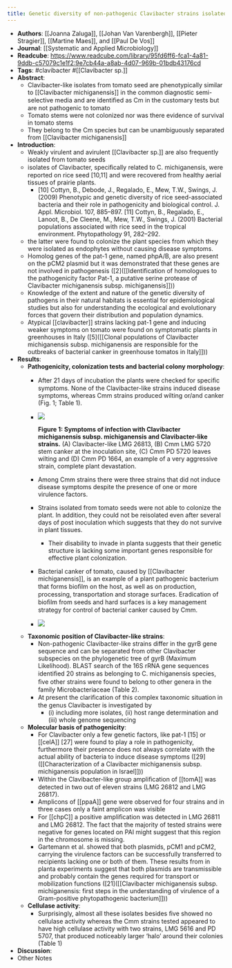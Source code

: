 ```yaml
---
title: Genetic diversity of non-pathogenic Clavibacter strains isolated from tomato seeds
---
```


- **Authors**: [[Joanna Zaluga]], [[Johan Van Varenbergh]], [[Pieter Stragier]], [[Martine Maes]], and [[Paul De Vos]]
- **Journal**: [[Systematic and Applied Microbiology]]
- **Readcube**: https://www.readcube.com/library/95fd6ff6-fca1-4a81-9ddb-c57079c1e1f2:9e7cb44a-a8ab-4d07-969b-01bdb43176cd
- **Tags**: #clavibacter #[[Clavibacter sp.]]
- **Abstract**:
	- Clavibacter-like isolates from tomato seed are phenotypically similar to [[Clavibacter michiganensis]] in the common diagnostic semi-selective media and are identiﬁed as Cm in the customary tests but are not pathogenic to tomato
	- Tomato stems were not colonized nor was there evidence of survival in tomato stems
	- They belong to the Cm species but can be unambiguously separated from [[Clavibacter michiganensis]]
- **Introduction**:
	- Weakly virulent and avirulent [[Clavibacter sp.]] are also frequently isolated from tomato seeds
	- isolates of Clavibacter, speciﬁcally related to C. michiganensis, were 
	  reported on rice seed [10,11] and were recovered from healthy aerial 
	  tissues of prairie plants.
		- [10] Cottyn, B., Debode, J., Regalado, E., Mew, T.W., Swings, J. (2009) 
		  Phenotypic and genetic diversity of rice seed-associated bacteria and 
		  their role in pathogenicity and biological control. J. Appl. Microbiol. 
		  107, 885–897. [11] Cottyn, B., Regalado, E., Lanoot, B., De Cleene, M., 
		  Mew, T.W., Swings, J. (2001) Bacterial populations associated with rice 
		  seed in the tropical environment. Phytopathology 91, 282–292.
	- the latter were found to colonize the plant species from which they were isolated as endophytes without causing disease symptoms.
	- Homolog genes of the pat-1 gene, named phpA/B, are also present on the pCM2 plasmid but it was demonstrated that these genes are not involved in pathogenesis ([2]([[Identification of homologues to the pathogenicity factor Pat-1, a putative serine protease of Clavibacter michiganensis subsp. michiganensis]]))
	- Knowledge of the extent and nature of the genetic diversity of pathogens in their natural habitats is essential for epidemiological studies but also for understanding the ecological and evolutionary forces that govern their distribution and population dynamics.
	- Atypical [[clavibacter]] strains lacking pat-1 gene and inducing weaker symptoms on 
	  tomato were found on symptomatic plants in greenhouses in Italy ([5]([[Clonal populations of Clavibacter michiganensis subsp. michiganensis are responsible for the outbreaks of bacterial canker in greenhouse tomatos in Italy]]))
- **Results**:
	- **Pathogenicity, colonization tests and bacterial colony morphology**:
		- After 21 days of incubation the plants were checked for speciﬁc symptoms. None of the Clavibacter-like strains induced disease symptoms, whereas Cmm strains produced wilting or/and canker (Fig. 1; Table 1).
		- ![](https://firebasestorage.googleapis.com/v0/b/firescript-577a2.appspot.com/o/imgs%2Fapp%2FQualifying_Exam%2FTtR-11g7uU.png?alt=media&token=6817b25a-f075-4c95-9ba0-d2488b8751ff)
		  
		  **Figure 1: Symptoms of infection with Clavibacter michiganensis subsp. michiganensis and Clavibacter-like strains.** (A) Clavibacter-like LMG 26813, (B) Cmm LMG 5720 stem canker at the inoculation site, (C) Cmm PD 5720 leaves wilting and (D) Cmm PD 1664, an example of a very aggressive strain, complete plant devastation.
		- Among Cmm strains there were three strains that did not induce disease symptoms despite the presence of one or more virulence factors.
		- Strains isolated from tomato seeds were not able to colonize the plant. In addition, they could not be reisolated even after several days of post inoculation which suggests that they do not survive in plant tissues.
			- Their disability to invade in planta suggests that their genetic structure is lacking some important genes responsible for effective plant colonization.
		- Bacterial canker of tomato, caused by [[Clavibacter michiganensis]], is an example of a plant pathogenic bacterium that forms bioﬁlm on the host, as well as on production, processing, transportation and storage surfaces. Eradication of bioﬁlm from seeds and hard surfaces is a key management strategy for control of bacterial canker caused by Cmm.
		- ![](https://firebasestorage.googleapis.com/v0/b/firescript-577a2.appspot.com/o/imgs%2Fapp%2FQualifying_Exam%2FzWEw1DQuRN.png?alt=media&token=0606dbd5-6af3-4d43-af32-20908dc7c6c5)
	- **Taxonomic position of Clavibacter-like strains**:
		- Non-pathogenic Clavibacter-like strains differ in the gyrB gene sequence and can be separated from other Clavibacter subspecies on the phylogenetic tree of gyrB (Maximum Likelihood). BLAST search of the 16S rRNA gene sequences identiﬁed 20 strains as belonging to C. michiganensis species, ﬁve other strains were found to belong to other 
		  genera in the family Microbacteriaceae (Table 2).
		- At present the clariﬁcation of this complex taxonomic situation in the genus Clavibacter is investigated by
			- (i) including more isolates, 
			  (ii) host range determination and 
			  (iii) whole genome sequencing
	- **Molecular basis of pathogenicity**:
		- For Clavibacter only a few genetic factors, like pat-1 [15] or [[celA]] [27] were found to play a role in pathogenicity, furthermore their presence does not always correlate with the actual ability of bacteria to induce disease symptoms ([29]([[Characterization of a Clavibacter michiganensis subsp. michiganensis population in Israel]]))
		- Within the Clavibacter-like group ampliﬁcation of [[tomA]] was detected in two out of eleven strains (LMG 26812 and LMG 26817).
		- Amplicons of [[ppaA]] gene were observed for four  strains and in three cases only a faint amplicon was visible
		- For [[chpC]] a positive ampliﬁcation was detected in LMG 26811 and LMG 26812. The fact that the majority of tested strains were negative for genes located on PAI might suggest that this region in the chromosome is missing.
		- Gartemann et al. showed that both plasmids, pCM1 and pCM2, carrying the virulence factors can be successfully transferred to recipients lacking one or both of them. These results from in planta experiments suggest that both plasmids are transmissible and probably contain the genes required for transport or mobilization functions ([21]([[Clavibacter michiganensis subsp. michiganensis: first steps in the understanding of virulence of a Gram-positive phytopathogenic bacterium]]))
	- **Cellulase activity**:
		- Surprisingly, almost all these isolates besides ﬁve showed no cellulase activity whereas the Cmm strains tested appeared to have high cellulase activity with two strains, LMG 5616 and PD 5707, that produced noticeably larger ‘halo’ around their colonies (Table 1)
- **Discussion**:
- Other Notes